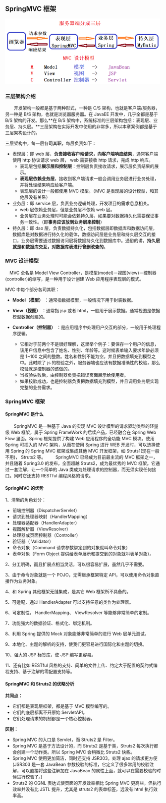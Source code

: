 ## SpringMVC 框架

<img src="./chapter3/img3/01-three-tier-architecture.png" width=500>

### 三层架构介绍

&emsp;&emsp;开发架构一般都是基于两种形式，一种是 C/S 架构，也就是客户端/服务器，另一种是 B/S 架构，也就是浏览器服务器。在 JavaEE 开发中，几乎全都是基于 B/S 架构的开发。那么**在 B/S 架构中，系统标准的三层架构包括：表现层、业务层、持久层。**三层架构在实际开发中使用的非常多，所以本章案例都是基于三层架构设计的。

三层架构中，每一层各司其职，每层负责如下：
* 表现层：即 web 层，**负责接收客户端请求，向客户端响应结果**，通常客户端使用 http 协议请求 web 层， web 需要接收 http 请求，完成 http 响应。 
   * 表现层包括**展示层和控制层**：控制层负责接收请求，展示层负责结果的展示。
   * **表现层依赖业务层**，接收到客户端请求一般会调用业务层进行业务处理，并将处理结果响应给客户端。
   * 表现层的设计一般都使用 MVC 模型。（MVC 是表现层的设计模型，和其他层没有关系）
* 业务层：即 service 层，负责业务逻辑处理，开发项目的需求息息相关。
   * web 层依赖业务层，但是业务层不依赖 web 层。
   * 业务层在业务处理时可能会依赖持久层，如果要对数据持久化需要保证事务一致性。（即**事务应该放到业务层来控制**）
* 持久层：即 dao 层，负责数据持久化，包括数据层即数据库和数据访问层，数据库是对数据进行持久化的载体，数据访问层是业务层和持久层交互的接口，业务层需要通过数据访问层将数据持久化到数据库中。通俗的讲，**持久层就是和数据库交互，对数据库表进行曾删改查的**。

### MVC 设计模型

&emsp;MVC 全名是 Model View Controller，是模型(model)－视图(view)－控制器(controller)的缩写，是一种用于设计创建 Web 应用程序表现层的模式。 

MVC 中每个部分各司其职：
* **Model（模型）** ：通常指数据模型，一般情况下用于封装数据。

* **View（视图）** ：通常指  jsp 或者 html，一般用于展示数据。通常视图是依据模型数据创建的。

* **Controller（控制器）** ：是应用程序中处理用户交互的部分，一般用于处理程序逻辑。
   * 它相对于前两个不是很好理解，这里举个例子：要保存一个用户的信息，该用户信息中包含了姓名、性别、年龄等。这时候表单输入要求年龄必须是 1~100 之间的整数。姓名和性别不能为空。并且把数据填充到模型之中。此时除了 js 的校验之外，服务器端也应该有数据准确性的校验，那么校验就是控制器的该做的。
   * 当校验失败后，由控制器负责把错误页面展示给使用者。
   * 如果校验成功，也是控制器负责把数据填充到模型，并且调用业务层实现完整的业务需求。

### SpringMVC 框架

#### SpringMVC 是什么

&emsp;&emsp;SpringMVC 是一种基于 Java 的实现 MVC 设计模型的请求驱动类型的轻量级 Web 框架，属于 Spring FrameWork 的后续产品，已经融合在 Spring Web Flow 里面。Spring 框架提供了构建 Web 应用程序的全功能 MVC 模块。使用 Spring 可插入的 MVC 架构，从而在使用 Spring 进行 WEB 开发时，可以选择使用 Spring 的 Spring MVC 框架或集成其他 MVC 开发框架，如 Struts1(现在一般不用)， Struts2 等。
&emsp;&emsp;SpringMVC 已经成为目前最主流的 MVC 框架之一， 并且随着 Spring3.0 的发布，全面超越 Struts2，成为最优秀的 MVC 框架。它通过一套注解，让一个简单的 Java 类成为处理请求的控制器，而无须实现任何接口。同时它还支持 RESTful 编程风格的请求。

#### SpringMVC 的优势 

1、清晰的角色划分：
* 前端控制器（DispatcherServlet）
* 请求到处理器映射（HandlerMapping）
* 处理器适配器（HandlerAdapter）
* 视图解析器（ViewResolver）
* 处理器或页面控制器（Controller）
* 验证器（ Validator）
* 命令对象（Command 请求参数绑定到的对象就叫命令对象）
* 表单对象（Form Object 提供给表单展示和提交到的对象就叫表单对象）。

2、分工明确，而且扩展点相当灵活，可以很容易扩展，虽然几乎不需要。

3、由于命令对象就是一个 POJO，无需继承框架特定 API，可以使用命令对象直接作为业务对象。

4、和 Spring 其他框架无缝集成，是其它 Web 框架所不具备的。

5、可适配，通过 HandlerAdapter 可以支持任意的类作为处理器。

6、可定制性， HandlerMapping、 ViewResolver 等能够非常简单的定制。

7、功能强大的数据验证、格式化、绑定机制。

8、利用 Spring 提供的 Mock 对象能够非常简单的进行 Web 层单元测试。

9、本地化、主题的解析的支持，使我们更容易进行国际化和主题的切换。

10、强大的 JSP 标签库，使 JSP 编写更容易。

11、还有比如 RESTful 风格的支持、简单的文件上传、约定大于配置的契约式编程支持、基于注解的零配置支持等。

#### SpringMVC 和 Struts2 的优略分析

**共同点：**
* 它们都是表现层框架，都是基于 MVC 模型编写的。
* 它们的底层都离不开原始 ServletAPI。
* 它们处理请求的机制都是一个核心控制器。

**区别：**
* Spring MVC 的入口是 Servlet，而 Struts2 是 Filter。
* Spring MVC 是基于方法设计的，而 Struts2 是基于类，Struts2 每次执行都会创建一个动作类。所以 Spring MVC 会稍微比 Struts2 快些。
* Spring MVC 使用更加简洁，同时还支持 JSR303，处理 ajax 的请求更方便(JSR303 是一套 JavaBean 参数校验的标准，它定义了很多常用的校验注解，可以直接将这些注解加在 JavaBean 的属性上面，就可以在需要校验的时候进行校验了。)
* Struts2 的 OGNL 表达式使页面的开发效率相比 Spring MVC 更高些，但执行效率并没有比 JSTL 提升，尤其是 struts2 的表单标签，远没有 html 执行效率高。



